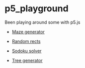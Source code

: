 # p5_playground
Been playing around some with p5.js

* [Maze generator](https://sebastianandreasson.github.io/p5_playground/maze/)

* [Random rects](https://sebastianandreasson.github.io/p5_playground/randomRects/)

* [Sodoku solver](https://sebastianandreasson.github.io/p5_playground/sodokuSolver/)

* [Tree generator](https://sebastianandreasson.github.io/p5_playground/trees/)
